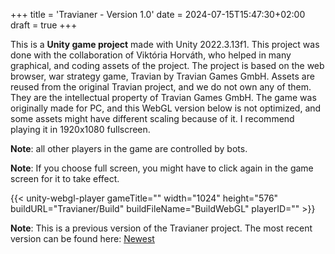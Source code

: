 +++
title = 'Travianer - Version 1.0'
date = 2024-07-15T15:47:30+02:00
draft = true
+++

This is a **Unity game project** made with Unity 2022.3.13f1. This project was done with the collaboration of Viktória Horváth, who helped in many graphical, and coding assets of the project.
The project is based on the web browser, war strategy game, Travian by Travian Games GmbH. Assets are reused from the original Travian project, and we do not own any of them. They are the intellectual property of Travian Games GmbH.
The game was originally made for PC, and this WebGL version below is not optimized, and some assets might have different scaling because of it. I recommend playing it in 1920x1080 fullscreen.

**Note**: all other players in the game are controlled by bots.

**Note**: If you choose full screen, you might have to click again in the game screen for it to take effect.

{{< unity-webgl-player 
    gameTitle=""
    width="1024" 
    height="576"
    buildURL="Travianer/Build" 
    buildFileName="BuildWebGL"
    playerID=""  >}}

**Note**: This is a previous version of the Travianer project. The most recent version can be found here: [Newest](/projects/Travianer/)
